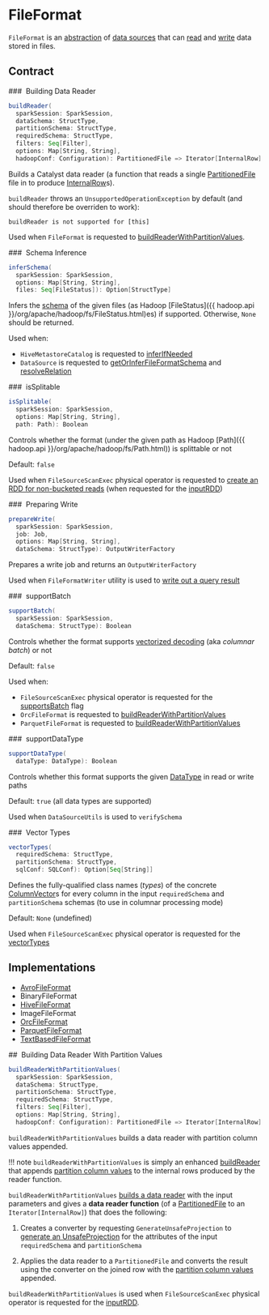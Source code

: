 # FileFormat

`FileFormat` is an [abstraction](#contract) of [data sources](#implementations) that can [read](#buildReader) and [write](#prepareWrite) data stored in files.

## Contract

### <span id="buildReader"> Building Data Reader

```scala
buildReader(
  sparkSession: SparkSession,
  dataSchema: StructType,
  partitionSchema: StructType,
  requiredSchema: StructType,
  filters: Seq[Filter],
  options: Map[String, String],
  hadoopConf: Configuration): PartitionedFile => Iterator[InternalRow]
```

Builds a Catalyst data reader (a function that reads a single [PartitionedFile](PartitionedFile.md) file in to produce [InternalRow](../InternalRow.md)s).

`buildReader` throws an `UnsupportedOperationException` by default (and should therefore be overriden to work):

```text
buildReader is not supported for [this]
```

Used when `FileFormat` is requested to [buildReaderWithPartitionValues](#buildReaderWithPartitionValues).

### <span id="inferSchema"> Schema Inference

```scala
inferSchema(
  sparkSession: SparkSession,
  options: Map[String, String],
  files: Seq[FileStatus]): Option[StructType]
```

Infers the [schema](../types/StructType.md) of the given files (as Hadoop [FileStatus]({{ hadoop.api }}/org/apache/hadoop/fs/FileStatus.html)es) if supported. Otherwise, `None` should be returned.

Used when:

* `HiveMetastoreCatalog` is requested to [inferIfNeeded](../hive/HiveMetastoreCatalog.md#inferIfNeeded)
* `DataSource` is requested to [getOrInferFileFormatSchema](../DataSource.md#getOrInferFileFormatSchema) and [resolveRelation](../DataSource.md#resolveRelation)

### <span id="isSplitable"> isSplitable

```scala
isSplitable(
  sparkSession: SparkSession,
  options: Map[String, String],
  path: Path): Boolean
```

Controls whether the format (under the given path as Hadoop [Path]({{ hadoop.api }}/org/apache/hadoop/fs/Path.html)) is splittable or not

Default: `false`

Used when `FileSourceScanExec` physical operator is requested to [create an RDD for non-bucketed reads](../physical-operators/FileSourceScanExec.md#createNonBucketedReadRDD) (when requested for the [inputRDD](../physical-operators/FileSourceScanExec.md#inputRDD))

### <span id="prepareWrite"> Preparing Write

```scala
prepareWrite(
  sparkSession: SparkSession,
  job: Job,
  options: Map[String, String],
  dataSchema: StructType): OutputWriterFactory
```

Prepares a write job and returns an `OutputWriterFactory`

Used when `FileFormatWriter` utility is used to [write out a query result](FileFormatWriter.md#write)

### <span id="supportBatch"> supportBatch

```scala
supportBatch(
  sparkSession: SparkSession,
  dataSchema: StructType): Boolean
```

Controls whether the format supports [vectorized decoding](../vectorized-parquet-reader.md) (aka _columnar batch_) or not

Default: `false`

Used when:

* `FileSourceScanExec` physical operator is requested for the [supportsBatch](../physical-operators/FileSourceScanExec.md#supportsBatch) flag
* `OrcFileFormat` is requested to [buildReaderWithPartitionValues](orc/OrcFileFormat.md#buildReaderWithPartitionValues)
* `ParquetFileFormat` is requested to [buildReaderWithPartitionValues](parquet/ParquetFileFormat.md#buildReaderWithPartitionValues)

### <span id="supportDataType"> supportDataType

```scala
supportDataType(
  dataType: DataType): Boolean
```

Controls whether this format supports the given [DataType](../types/DataType.md) in read or write paths

Default: `true` (all data types are supported)

Used when `DataSourceUtils` is used to `verifySchema`

### <span id="vectorTypes"> Vector Types

```scala
vectorTypes(
  requiredSchema: StructType,
  partitionSchema: StructType,
  sqlConf: SQLConf): Option[Seq[String]]
```

Defines the fully-qualified class names (_types_) of the concrete [ColumnVector](../ColumnVector.md)s for every column in the input `requiredSchema` and `partitionSchema` schemas (to use in columnar processing mode)

Default: `None` (undefined)

Used when `FileSourceScanExec` physical operator is requested for the [vectorTypes](../physical-operators/FileSourceScanExec.md#vectorTypes)

## Implementations

* [AvroFileFormat](avro/AvroFileFormat.md)
* BinaryFileFormat
* [HiveFileFormat](../hive/HiveFileFormat.md)
* ImageFileFormat
* [OrcFileFormat](orc/OrcFileFormat.md)
* [ParquetFileFormat](parquet/ParquetFileFormat.md)
* [TextBasedFileFormat](TextBasedFileFormat.md)

## <span id="buildReaderWithPartitionValues"> Building Data Reader With Partition Values

```scala
buildReaderWithPartitionValues(
  sparkSession: SparkSession,
  dataSchema: StructType,
  partitionSchema: StructType,
  requiredSchema: StructType,
  filters: Seq[Filter],
  options: Map[String, String],
  hadoopConf: Configuration): PartitionedFile => Iterator[InternalRow]
```

`buildReaderWithPartitionValues` builds a data reader with partition column values appended.

!!! note
    `buildReaderWithPartitionValues` is simply an enhanced [buildReader](#buildReader) that appends [partition column values](PartitionedFile.md#partitionValues) to the internal rows produced by the reader function.

`buildReaderWithPartitionValues` [builds a data reader](#buildReader) with the input parameters and gives a **data reader function** (of a [PartitionedFile](PartitionedFile.md) to an `Iterator[InternalRow]`) that does the following:

1. Creates a converter by requesting `GenerateUnsafeProjection` to [generate an UnsafeProjection](../whole-stage-code-generation/GenerateUnsafeProjection.md#generate) for the attributes of the input `requiredSchema` and `partitionSchema`

1. Applies the data reader to a `PartitionedFile` and converts the result using the converter on the joined row with the [partition column values](PartitionedFile.md#partitionValues) appended.

`buildReaderWithPartitionValues` is used when `FileSourceScanExec` physical operator is requested for the [inputRDD](../physical-operators/FileSourceScanExec.md#inputRDD).
